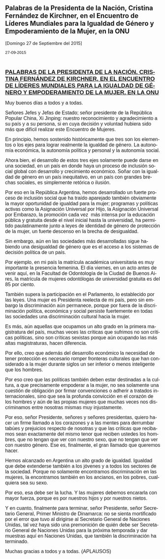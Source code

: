 Palabras de la Presidenta de la Nación, Cristina Fernández de Kirchner, en el Encuentro de Líderes Mundiales para la Igualdad de Género y Empoderamiento de la Mujer, en la ONU
-------------------------------------------------------------------------------------------------------------------------------------------------------------------------------

[Domingo 27 de Septiembre del 2015]

<span lang="ES-AR"
style="font-size: 10.0pt; font-family: 'Arial','sans-serif';"
lang="ES-AR">27-09-2015</span>

 

**<span style="text-decoration: underline;"><span lang="ES-AR"
style="font-size: 14.0pt; font-family: 'Arial','sans-serif';"
lang="ES-AR">PALABRAS DE LA PRESIDENTA DE LA NACIÓN, CRISTINA FERNÁNDEZ
DE KIRCHNER, EN EL ENCUENTRO DE LÍDERES MUNDIALES PARA LA IGUALDAD DE
GÉNERO Y EMPODERAMIENTO DE LA MUJER, EN LA ONU</span></span>**

<span lang="ES-AR"
style="font-size: 12.0pt; font-family: 'Arial','sans-serif';"
lang="ES-AR"></span>

<span lang="ES-AR"
style="font-size: 12.0pt; font-family: 'Arial','sans-serif';"
lang="ES-AR"></span>

<span lang="ES-AR"
style="font-size: 12.0pt; font-family: 'Arial','sans-serif';"
lang="ES-AR"></span>

<span lang="ES-AR"
style="font-size: 12.0pt; font-family: 'Arial','sans-serif';"
lang="ES-AR">Muy buenos días a todos y a todas.</span>

<span lang="ES-AR"
style="font-size: 12.0pt; font-family: 'Arial','sans-serif';"
lang="ES-AR">Señores Jefes y Jefas de Estado; señor presidente de la
República Popular China, Xi Jinping: nuestro reconocimiento y
agradecimiento a su país y a su persona, si en cuya decisión y voluntad
hubiera sido más que difícil realizar este Encuentro de Mujeres.</span>

<span lang="ES-AR"
style="font-size: 12.0pt; font-family: 'Arial','sans-serif';"
lang="ES-AR">En principio, hemos sostenido históricamente que tres son
los elementos o los ejes para lograr realmente la igualdad de género. La
autonomía económica, la autonomía política y personal y la autonomía
social.</span>

<span lang="ES-AR"
style="font-size: 12.0pt; font-family: 'Arial','sans-serif';"
lang="ES-AR">Ahora bien, el desarrollo de estos tres ejes solamente
puede darse en una sociedad, en un país en donde haya un proceso de
inclusión social global con desarrollo y crecimiento económico. Soñar
con la igualdad de género en un país inequitativo, en un país con
grandes brechas sociales, es simplemente retórica o ilusión.</span>

<span lang="ES-AR"
style="font-size: 12.0pt; font-family: 'Arial','sans-serif';"
lang="ES-AR">Por eso en la República Argentina, hemos desarrollado un
fuerte proceso de inclusión social que ha traído aparejado también
obviamente la mayor oportunidad de igualdad para la mujer; programas y
políticas activas como la Asignación Universal por Hijo, la Asignación
Universal por Embarazo, la promoción cada vez  más intensa por la
educación pública y gratuita desde el nivel inicial hasta la
universidad, ha permitido paulatinamente junto a leyes de identidad de
género de protección de la mujer, un fuerte descenso en la brecha de
desigualdad.</span>

<span lang="ES-AR"
style="font-size: 12.0pt; font-family: 'Arial','sans-serif';"
lang="ES-AR">Sin embargo, aún en las sociedades más desarrolladas sigue
habiendo una desigualdad de género que es el acceso a los sistemas de
decisión política de un país.</span>

<span lang="ES-AR"
style="font-size: 12.0pt; font-family: 'Arial','sans-serif';"
lang="ES-AR">Por ejemplo, en mi país la matrícula académica
universitaria es muy importante la presencia femenina. El día viernes,
en un acto antes de venir aquí, en la Facultad de Odontología de la
Ciudad de Buenos Aires, la matrícula de mujeres odontólogas de
universidad gratuita es del 85 por ciento.</span>

<span lang="ES-AR"
style="font-size: 12.0pt; font-family: 'Arial','sans-serif';"
lang="ES-AR">También supera la participación en el Parlamento, lo
establecido por las leyes. Una mujer es Presidenta reelecta de mi país,
pero sin embargo la discriminación aún permanece, porque por fuera de la
discriminación política, económica y social persiste fuertemente en
todas las sociedades una discriminación cultural hacia la mujer. </span>

<span lang="ES-AR"
style="font-size: 12.0pt; font-family: 'Arial','sans-serif';"
lang="ES-AR">Es más, aún aquellas que ocupamos un alto grado en la
primera magistratura del país, muchas veces las críticas que sufrimos no
son críticas políticas, sino son críticas sexistas porque aún ocupando
las más altas magistraturas, hacen diferencia.</span><span lang="ES-AR"
style="font-size: 12.0pt; font-family: 'Arial','sans-serif';"
lang="ES-AR"></span>

<span lang="ES-AR"
style="font-size: 12.0pt; font-family: 'Arial','sans-serif';"
lang="ES-AR">Por ello, creo que además del desarrollo económico la
necesidad de tener protección es necesario romper fronteras culturales
que han considerado a la mujer durante siglos un ser inferior o menos
inteligente que los hombres.</span><span lang="ES-AR"
style="font-size: 12.0pt; font-family: 'Arial','sans-serif';"
lang="ES-AR"></span>

<span lang="ES-AR"
style="font-size: 12.0pt; font-family: 'Arial','sans-serif';"
lang="ES-AR">Por eso creo que las políticas también deben estar
destinadas a la cultura, a que precisamente empoderar a la mujer, no sea
solamente una cuestión de obligación por firmar convenciones o adherir a
tratados internacionales, sino que sea la profunda convicción en el
corazón de los hombres y aún de las propias mujeres que muchas veces nos
discriminamos entre nosotras mismas muy injustamente.</span><span
style="font-family: Arial, sans-serif; font-size: 12pt;"></span>

<span lang="ES-AR"
style="font-size: 12.0pt; font-family: 'Arial','sans-serif';"
lang="ES-AR">Por eso, señor Presidente, señores y señores presidentas,
quiero hacer un firme llamado a los corazones y a las mentes para
derrumbar tabúes y prejuicios respecto de nosotras y que las críticas
que recibamos sean exactamente del mismo tenor que reciben ustedes los
hombres, que no tengan que ver con nuestro sexo, que no tengan que ver
con nuestro género. Ese es, finalmente, el gran llamado que queremos
hacer.</span><span
style="font-family: Arial, sans-serif; font-size: 12pt;"></span>

<span lang="ES-AR"
style="font-size: 12.0pt; font-family: 'Arial','sans-serif';"
lang="ES-AR">Hemos alcanzado en Argentina un alto grado de igualdad.
Igualdad que debe extenderse también a los jóvenes y a todos los
sectores de la sociedad. Porque no solamente encontramos discriminación
en las mujeres, la encontramos también en los ancianos, en los pobres,
cualquiera sea su sexo.</span><span
style="font-family: Arial, sans-serif; font-size: 12pt;"></span>

<span lang="ES-AR"
style="font-size: 12.0pt; font-family: 'Arial','sans-serif';"
lang="ES-AR">Por eso, esa debe ser la lucha. Y las mujeres debemos
encararla con mayor fuerza, porque es por nuestros hijos y por nuestros
nietos.</span><span
style="font-family: Arial, sans-serif; font-size: 12pt;"></span>

<span lang="ES-AR"
style="font-size: 12.0pt; font-family: 'Arial','sans-serif';"
lang="ES-AR">Y en cuanto, finalmente para terminar, señor Presidente,
señor Secretario General, Primer Ministro de Dinamarca: no se sienta
mortificado por el error que tuvo al dirigirse al Secretario General de
Naciones Unidas, tal vez haya sido una premonición de quién debe ser
Secretario General de Naciones Unidas para la próxima temporada y dar
muestras aquí en Naciones Unidas, que también la discriminación ha
terminado.</span><span
style="font-family: Arial, sans-serif; font-size: 12pt;"></span>

<span lang="ES-AR"
style="font-size: 12.0pt; font-family: 'Arial','sans-serif';"
lang="ES-AR">Muchas gracias a todos y a todas. (APLAUSOS)   </span>

<div id="_mcePaste" class="mcePaste" data-mce-bogus="1"
style="position: absolute; left: 0px; top: -25px; width: 1px; height: 1px; overflow: hidden;">

<span lang="ES-AR"
style="font-size: 12.0pt; font-family: 'Arial','sans-serif';"
lang="ES-AR">Muy buenos días a todos y a todas.</span>

<span lang="ES-AR"
style="font-size: 12.0pt; font-family: 'Arial','sans-serif';"
lang="ES-AR">Señores Jefes y Jefas de Estado; señor presidente de la
República Popular China, Xi Jinping: nuestro reconocimiento y
agradecimiento a su país y a su persona, si en cuya decisión y voluntad
hubiera sido más que difícil realizar este Encuentro de Mujeres.</span>

<span lang="ES-AR"
style="font-size: 12.0pt; font-family: 'Arial','sans-serif';"
lang="ES-AR">En principio, hemos sostenido históricamente que tres son
los elementos o los ejes para lograr realmente la igualdad de género. La
autonomía económica, la autonomía política y personal y la autonomía
social.</span>

<span lang="ES-AR"
style="font-size: 12.0pt; font-family: 'Arial','sans-serif';"
lang="ES-AR">Ahora bien, el desarrollo de estos tres ejes solamente
puede darse en una sociedad, en un país en donde haya un proceso de
inclusión social global con desarrollo y crecimiento económico. Soñar
con la igualdad de género en un país inequitativo, en un país con
grandes brechas sociales, es simplemente retórica o ilusión.</span>

<span lang="ES-AR"
style="font-size: 12.0pt; font-family: 'Arial','sans-serif';"
lang="ES-AR">Por eso en la República Argentina, hemos desarrollado un
fuerte proceso de inclusión social que ha traído aparejado también
obviamente la mayor oportunidad de igualdad para la mujer; programas y
políticas activas como la Asignación Universal por Hijo, la Asignación
Universal por Embarazo, la promoción cada vez  más intensa por la
educación pública y gratuita desde el nivel inicial hasta la
universidad, ha permitido paulatinamente junto a leyes de identidad de
género de protección de la mujer, un fuerte descenso en la brecha de
desigualdad.</span>

<span lang="ES-AR"
style="font-size: 12.0pt; font-family: 'Arial','sans-serif';"
lang="ES-AR">Sin embargo, aún en las sociedades más desarrolladas sigue
habiendo una desigualdad de género que es el acceso a los sistemas de
decisión política de un país.</span>

<span lang="ES-AR"
style="font-size: 12.0pt; font-family: 'Arial','sans-serif';"
lang="ES-AR">Por ejemplo, en mi país la matrícula académica
universitaria es muy importante la presencia femenina. El día viernes,
en un acto antes de venir aquí, en la Facultad de Odontología de la
Ciudad de Buenos Aires, la matrícula de mujeres odontólogas de
universidad gratuita es del 85 por ciento.</span>

<span lang="ES-AR"
style="font-size: 12.0pt; font-family: 'Arial','sans-serif';"
lang="ES-AR">También supera la participación en el Parlamento, lo
establecido por las leyes. Una mujer es Presidenta reelecta de mi país,
pero sin embargo la discriminación aún permanece, porque por fuera de la
discriminación política, económica y social persiste fuertemente en
todas las sociedades una discriminación cultural hacia la mujer. </span>

<span lang="ES-AR"
style="font-size: 12.0pt; font-family: 'Arial','sans-serif';"
lang="ES-AR">Es más, aún aquellas que ocupamos un alto grado en la
primera magistratura del país, muchas veces las críticas que sufrimos no
son críticas políticas, sino son críticas sexistas porque aún ocupando
las más altas magistraturas, hacen diferencia.</span>

<span lang="ES-AR"
style="font-size: 12.0pt; font-family: 'Arial','sans-serif';"
lang="ES-AR"></span>

<span lang="ES-AR"
style="font-size: 12.0pt; font-family: 'Arial','sans-serif';"
lang="ES-AR">Por ello, creo que además del desarrollo económico la
necesidad de tener protección es necesario romper fronteras culturales
que han considerado a la mujer durante siglos un ser inferior o menos
inteligente que los hombres.</span>

<span lang="ES-AR"
style="font-size: 12.0pt; font-family: 'Arial','sans-serif';"
lang="ES-AR"></span>

<span lang="ES-AR"
style="font-size: 12.0pt; font-family: 'Arial','sans-serif';"
lang="ES-AR">Por eso creo que las políticas también deben estar
destinadas a la cultura, a que precisamente empoderar a la mujer, no sea
solamente una cuestión de obligación por firmar convenciones o adherir a
tratados internacionales, sino que sea la profunda convicción en el
corazón de los hombres y aún de las propias mujeres que muchas veces nos
discriminamos entre nosotras mismas muy injustamente. </span>

<span lang="ES-AR"
style="font-size: 12.0pt; font-family: 'Arial','sans-serif';"
lang="ES-AR"></span>

<span lang="ES-AR"
style="font-size: 12.0pt; font-family: 'Arial','sans-serif';"
lang="ES-AR">Por eso, señor Presidente, señores y señores presidentas,
quiero hacer un firme llamado a los corazones y a las mentes para
derrumbar tabúes y prejuicios respecto de nosotras y que las críticas
que recibamos sean exactamente del mismo tenor que reciben ustedes los
hombres, que no tengan que ver con nuestro sexo, que no tengan que ver
con nuestro género. Ese es, finalmente, el gran llamado que queremos
hacer. </span>

<span lang="ES-AR"
style="font-size: 12.0pt; font-family: 'Arial','sans-serif';"
lang="ES-AR"></span>

<span lang="ES-AR"
style="font-size: 12.0pt; font-family: 'Arial','sans-serif';"
lang="ES-AR">Hemos alcanzado en Argentina un alto grado de igualdad.
Igualdad que debe extenderse también a los jóvenes y a todos los
sectores de la sociedad. Porque no solamente encontramos discriminación
en las mujeres, la encontramos también en los ancianos, en los pobres,
cualquiera sea su sexo. </span>

<span lang="ES-AR"
style="font-size: 12.0pt; font-family: 'Arial','sans-serif';"
lang="ES-AR"></span>

<span lang="ES-AR"
style="font-size: 12.0pt; font-family: 'Arial','sans-serif';"
lang="ES-AR">Por eso, esa debe ser la lucha. Y las mujeres debemos
encararla con mayor fuerza, porque es por nuestros hijos y por nuestros
nietos. </span>

<span lang="ES-AR"
style="font-size: 12.0pt; font-family: 'Arial','sans-serif';"
lang="ES-AR"></span>

<span lang="ES-AR"
style="font-size: 12.0pt; font-family: 'Arial','sans-serif';"
lang="ES-AR">Y en cuanto, finalmente para terminar, señor Presidente,
señor Secretario General, Primer Ministro de Dinamarca: no se sienta
mortificado por el error que tuvo al dirigirse al Secretario General de
Naciones Unidas, tal vez haya sido una premonición de quién debe ser
Secretario General de Naciones Unidas para la próxima temporada y dar
muestras aquí en Naciones Unidas, que también la discriminación ha
terminado. </span>

<span lang="ES-AR"
style="font-size: 12.0pt; font-family: 'Arial','sans-serif';"
lang="ES-AR"></span>

<span lang="ES-AR"
style="font-size: 12.0pt; font-family: 'Arial','sans-serif';"
lang="ES-AR">Muchas gracias a todos y a todas. (APLAUSOS)   </span>

</div>

